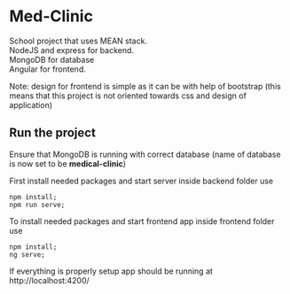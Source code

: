# Med-Clinic

School project that uses MEAN stack.  
NodeJS and express for backend.  
MongoDB for database  
Angular for frontend.  
  
Note: design for frontend is simple as it can be with help of bootstrap (this means that this project is not oriented towards css and design of application)

## Run the project  

Ensure that MongoDB is running with correct database (name of database is now set to be __medical-clinic__)  

First install needed packages and start server inside backend folder use  
```
npm install;
npm run serve;
```

To install needed packages and start frontend app inside frontend folder use  
```
npm install;
ng serve;
```

If everything is properly setup app should be running at http://localhost:4200/  

